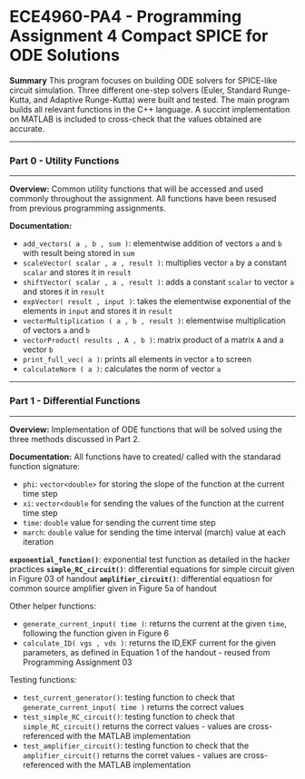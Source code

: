 # ECE4960-PA4 - Programming Assignment 4 Compact SPICE for ODE Solutions

**Summary**
This program focuses on building ODE solvers for SPICE-like circuit simulation. Three different one-step solvers (Euler, Standard Runge-Kutta, and Adaptive Runge-Kutta) were built and tested. The main program builds all relevant functions in the C++ language. A succint implementation on MATLAB is included to cross-check that the values obtained are accurate.

***************************************************************************
### Part 0 - Utility Functions
***************************************************************************
**Overview:** Common utility functions that will be accessed and used commonly throughout the assignment. All functions have been resused from previous programming assignments.

**Documentation:** 
- `add_vectors( a , b , sum )`: elementwise addition of vectors `a` and `b` with result being stored in `sum`
- `scaleVector( scalar , a , result )`: multiplies vector `a` by a constant `scalar` and stores it in `result`
- `shiftVector( scalar , a , result )`: adds a constant `scalar` to vector `a` and stores it in `result`
- `expVector( result , input )`: takes the elementwise exponential of the elements in `input` and stores it in `result`
- `vectorMultiplication ( a , b , result )`: elementwise multiplication of vectors `a` and `b`
- `vectorProduct( results , A , b )`: matrix product of a matrix `A` and a vector `b`
- `print_full_vec( a )`: prints all elements in vector `a` to screen
- `calculateNorm ( a )`: calculates the norm of vector `a`

***************************************************************************
### Part 1 - Differential Functions
***************************************************************************
**Overview:** Implementation of ODE functions that will be solved using the three methods discussed in Part 2.

**Documentation:**
All functions have to created/ called with the standarad function signature: 
- `phi`: `vector<double>` for storing the slope of the function at the current time step
- `xi`: `vector<double` for sending the values of the function at the current time step
- `time`: `double` value for sending the current time step
- `march`: `double` value for sending the time interval (march) value at each iteration 

**`exponential_function()`**: exponential test function as detailed in the hacker practices
**`simple_RC_circuit()`**: differential equations for simple circuit given in Figure 03 of handout
**`amplifier_circuit()`**: differential equatiosn for common source amplifier given in Figure 5a of handout

Other helper functions:
- `generate_current_input( time )`: returns the current at the given `time`, following the function given in Figure 6
- `calculate_ID( vgs , vds )`: returns the ID,EKF current for the given parameters, as defined in Equation 1 of the handout - reused from Programming Assignment 03

Testing functions:
- `test_current_generator()`: testing function to check that `generate_current_input( time )` returns the correct values
- `test_simple_RC_circuit()`: testing function to check that `simple_RC_circuit()` returns the correct values - values are cross-referenced with the MATLAB implementation
- `test_amplifier_circuit()`: testing function to check that the `amplifier_circuit()` returns the corret values - values are cross-referenced with the MATLAB implementation